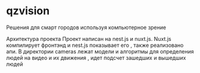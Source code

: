 # qzvision
Решения для смарт городов используя компьютерное зрение

Архитектура проекта
Проект написан на nest.js и nuxt.js. Nuxt.js компилирует фронтэнд и nest.js показывает его , также реализовано апи. 
В директории cameras лежат модели и алгоритмы для определения людей на видео и их движения , идет подсчет зашедших и вышедших людей

